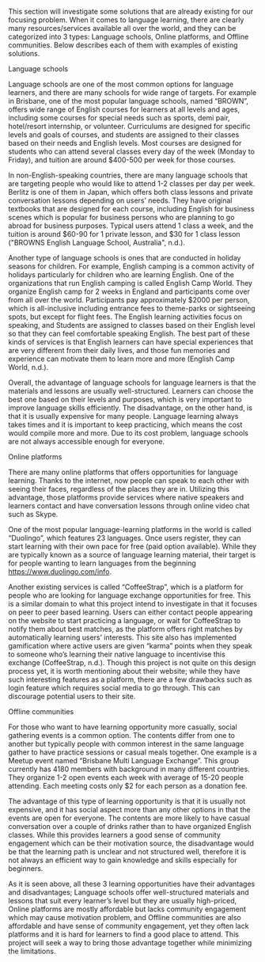 This section will investigate some solutions that are already existing for our focusing problem. When it comes to language learning, there are clearly many resources/services available all over the world, and they can be categorized into 3 types: Language schools, Online platforms, and Offline communities.  Below describes each of them with examples of existing solutions.

Language schools 

Language schools are one of the most common options for language learners, and there are many schools for wide range of targets. For example in Brisbane, one of the most popular language schools, named “BROWN”, offers wide range of English courses for learners at all levels and ages, including some courses for special needs such as sports, demi pair, hotel/resort internship, or volunteer. Curriculums are designed for specific levels and goals of courses, and students are assigned to their classes based on their needs and English levels. Most courses are designed for students who can attend several classes every day of the week (Monday to Friday), and tuition are around $400-500 per week for those courses.
 
In non-English-speaking countries, there are many language schools that are targeting people who would like to attend 1-2 classes per day per week. Berlitz is one of them in Japan, which offers both class lessons and private conversation lessons depending on users’ needs. They have original textbooks that are designed for each course, including English for business scenes which is popular for business persons who are planning to go abroad for business purposes. Typical users attend 1 class a week, and the tuition is around $60-90 for 1 private lesson, and $30 for 1 class lesson ("BROWNS English Language School, Australia", n.d.).

Another type of language schools is ones that are conducted in holiday seasons for children. For example, English camping is a common activity of holidays particularly for children who are learning English. One of the organizations that run English camping is called English Camp World. They organize English camp for 2 weeks in England and participants come over from all over the world. Participants pay approximately $2000 per person, which is all-inclusive including entrance fees to theme-parks or sightseeing spots, but except for flight fees. The English learning activities focus on speaking, and Students are assigned to classes based on their English level so that they can feel comfortable speaking English. The best part of these kinds of services is that English learners can have special experiences that are very different from their daily lives, and those fun memories and experience can motivate them to learn more and more (English Camp World, n.d.). 
 
Overall, the advantage of language schools for language learners is that the materials and lessons are usually well-structured. Learners can choose the best one based on their levels and purposes, which is very important to improve language skills efficiently. The disadvantage, on the other hand, is that it is usually expensive for many people. Language learning always takes times and it is important to keep practicing, which means the cost would compile more and more. Due to its cost problem, language schools are not always accessible enough for everyone.




Online platforms

There are many online platforms that offers opportunities for language learning. Thanks to the internet, now people can speak to each other with seeing their faces, regardless of the places they are in. Utilizing this advantage, those platforms provide services where native speakers and learners contact and have conversation lessons through online video chat such as Skype. 

One of the most popular language-learning platforms in the world is called “Duolingo”, which features 23 languages. Once users register, they can start learning with their own pace for free (paid option available). While they are typically known as a source of language learning material, their target is for people wanting to learn languages from the beginning https://www.duolingo.com/info.

Another existing services is called “CoffeeStrap”, which is a platform for people who are looking for language exchange opportunities for free. This is a similar domain to what this project intend to investigate in that it focuses on peer to peer based learning. Users can either contact people appearing on the website to start practicing a language, or wait for CoffeeStrap to notify them about best matches, as the platform offers right matches by automatically learning users’ interests. This site also has implemented gamification where active users are given “karma” points when they speak to someone who’s learning their native language to incentivise this exchange (CoffeeStrap, n.d.). Though this project is not quite on this design process yet, it is worth mentioning about their website; while they have such interesting features as a platform, there are a few drawbacks such as login feature which requires social media to go through. This can discourage potential users to their site.

Offline communities

For those who want to have learning opportunity more casually, social gathering events is a common option. The contents differ from one to another but typically people with common interest in the same language gather to have practice sessions or casual meals together. One example is a Meetup event named “Brisbane Multi Language Exchange”. This group currently has 4180 members with background in many different countries. They organize 1-2 open events each week with average of 15-20 people attending. Each meeting costs only $2 for each person as a donation fee. 

The advantage of this type of learning opportunity is that it is usually not expensive, and it has social aspect more than any other options in that the events are open for everyone. The contents are more likely to have casual conversation over a couple of drinks rather than to have organized English classes. While this provides learners a good sense of community engagement which can be their motivation source, the disadvantage would be that the learning path is unclear and not structured well, therefore it is not always an efficient way to gain knowledge and skills especially for beginners. 
 

As it is seen above, all these 3 learning opportunities have their advantages and disadvantages; Language schools offer well-structured materials and lessons that suit every learner’s level but they are usually high-priced, Online platforms are mostly affordable but lacks community engagement which may cause motivation problem, and Offline communities are also affordable and have sense of community engagement, yet they often lack platforms and it is hard for learners to find a good place to attend. This project will seek a way to bring those advantage together while minimizing the limitations.  


